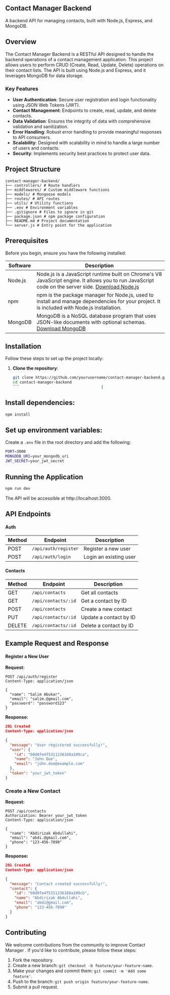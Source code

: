 ## Contact Manager Backend

A backend API for managing contacts, built with Node.js, Express, and MongoDB.

## Overview

The Contact Manager Backend is a RESTful API designed to handle the backend operations of a contact management application. This project allows users to perform CRUD (Create, Read, Update, Delete) operations on their contact lists. The API is built using Node.js and Express, and it leverages MongoDB for data storage.

### Key Features

- **User Authentication**: Secure user registration and login functionality using JSON Web Tokens (JWT).
- **Contact Management**: Endpoints to create, read, update, and delete contacts.
- **Data Validation**: Ensures the integrity of data with comprehensive validation and sanitization.
- **Error Handling**: Robust error handling to provide meaningful responses to API consumers.
- **Scalability**: Designed with scalability in mind to handle a large number of users and contacts.
- **Security**: Implements security best practices to protect user data.

## Project Structure

```
contact-manager-backend/
├── controllers/ # Route handlers
├── middlewares/ # Custom middleware functions
├── models/ # Mongoose models
├── routes/ # API routes
├── utils/ # Utility functions
├── .env # Environment variables
├── .gitignore # Files to ignore in git
├── package.json # npm package configuration
├── README.md # Project documentation
└── server.js # Entry point for the application
```
## Prerequisites

Before you begin, ensure you have the following installed:

| Software | Description                                                                                                                                                              |
| -------- | ------------------------------------------------------------------------------------------------------------------------------------------------------------------------ |
| Node.js  | Node.js is a JavaScript runtime built on Chrome's V8 JavaScript engine. It allows you to run JavaScript code on the server side. [Download Node.js](https://nodejs.org/) |
| npm      | npm is the package manager for Node.js, used to install and manage dependencies for your project. It is included with Node.js installation.                              |
| MongoDB  | MongoDB is a NoSQL database program that uses JSON-like documents with optional schemas. [Download MongoDB](https://www.mongodb.com/)                                    |

## Installation

Follow these steps to set up the project locally:

1. **Clone the repository**:
   ````sh
   git clone https://github.com/yourusername/contact-manager-backend.git
   cd contact-manager-backend
   ```                                    |
   ````

## Install dependencies:

   ```bash
   npm install
   ```

## Set up environment variables:

Create a `.env` file in the root directory and add the following:

```bash
PORT=3000
MONGODB_URI=your_mongodb_uri
JWT_SECRET=your_jwt_secret
```

## Running the Application

   ```bash
  npm run dev
   ```
 

The API will be accessible at http://localhost:3000.

## API Endpoints

#### Auth

| Method | Endpoint             | Description            |
| ------ | -------------------- | ---------------------- |
| POST   | `/api/auth/register` | Register a new user    |
| POST   | `/api/auth/login`    | Login an existing user |

#### Contacts

| Method | Endpoint            | Description            |
| ------ | ------------------- | ---------------------- |
| GET    | `/api/contacts`     | Get all contacts       |
| GET    | `/api/contacts/:id` | Get a contact by ID    |
| POST   | `/api/contacts`     | Create a new contact   |
| PUT    | `/api/contacts/:id` | Update a contact by ID |
| DELETE | `/api/contacts/:id` | Delete a contact by ID |

## Example Request and Response

#### Register a New User

**Request:**

```http
POST /api/auth/register
Content-Type: application/json

{
  "name": "Salim Abukar",
  "email": "salim.@gmail.com",
  "password": "password123"
}
```

**Response:**

```json
201 Created
Content-Type: application/json

{
  "message": "User registered successfully!",
  "user": {
    "id": "60d0fe4f5311236168a109ca",
    "name": "John Doe",
    "email": "john.doe@example.com"
  },
  "token": "your_jwt_token"
}
```

### Create a New Contact

**Request:**

```http
POST /api/contacts
Authorization: Bearer your_jwt_token
Content-Type: application/json

{
  "name": "Abdirizak Abdullahi",
  "email": "abdi.@gmail.com",
  "phone": "123-456-7890"
}
```

**Response:**

```json
201 Created
Content-Type: application/json

{
  "message": "Contact created successfully!",
  "contact": {
    "id": "60d0fe4f5311236168a109cb",
    "name": "Abdirizak Abdullahi",
    "email": "abdi@gmail.com",
    "phone": "123-456-7890"
  }
}
```

## Contributing

We welcome contributions from the community to improve Contact Manager . If you'd like to contribute, please follow these steps:

1. Fork the repository.
2. Create a new branch: `git checkout -b feature/your-feature-name`.
3. Make your changes and commit them: `git commit -m 'Add some feature'`.
4. Push to the branch: `git push origin feature/your-feature-name`.
5. Submit a pull request.
